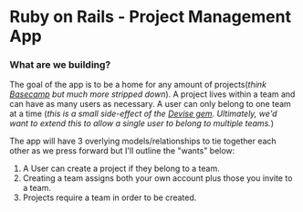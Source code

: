
# Ruby on Rails - Project Management App


### What are we building? 

The goal of the app is to be a home for any amount of projects(*think [Basecamp](https://basecamp.com) but much more stripped down*). A project lives within a team and can have as many users as necessary. A user can only belong to one team at a time (*this is a small side-effect of the [Devise gem](https://github.com/plataformatec/devise). Ultimately, we'd want to extend this to allow a single user to belong to multiple teams.*)

The app will have 3 overlying models/relationships to tie together each other as we press forward but I'll outline the "wants" below:

1. A User can create a project if they belong to a team.
2. Creating a team assigns both your own account plus those you invite to a team.
3. Projects require a team in order to be created.